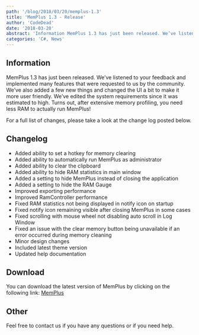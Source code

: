 ```yaml
---
path: '/blog/2018/03/20/memplus-1.3'
title: 'MemPlus 1.3 - Release'
author: 'CodeDead'
date: '2018-03-20'
abstract: 'Information MemPlus 1.3 has just been released. We’ve listened to your feedback and implemented many features that were requested to us by the community. We’ve also added a few new things and changed the UI a bit to make it more user friendly. We’ve...'
categories: 'C#, News'
---
```


## Information

MemPlus 1.3 has just been released. We’ve listened to your feedback and implemented many features that were requested to us by the community. We’ve also added a few new things and changed the UI a bit to make it more user friendly. We’ve edited the system requirements since it was estimated to high. Turns out, after extensive memory profiling, you need less RAM to actually run MemPlus!

For a full list of changes, please take a look at the change log posted below.

## Changelog

- Added ability to set a hotkey for memory clearing
- Added ability to automatically run MemPlus as administrator
- Added ability to clear the clipboard
- Added ability to hide RAM statistics in main window
- Added a setting to hide MemPlus instead of closing the application
- Added a setting to hide the RAM Gauge
- Improved exporting performance
- Improved RamController performance
- Fixed RAM statistics not being displayed in notify icon on startup
- Fixed notify icon remaining visible after closing MemPlus in some cases
- Fixed scrolling with mouse wheel not disabling auto scroll in Log Window
- Fixed an issue with the clear memory button being unavailable if an error occurred during memory cleaning
- Minor design changes
- Included latest theme version
- Updated help documentation

## Download

You can download the latest version of MemPlus by clicking on the following link:
<a href="/software/memplus">MemPlus</a>

## Other

Feel free to contact us if you have any questions or if you need help.
